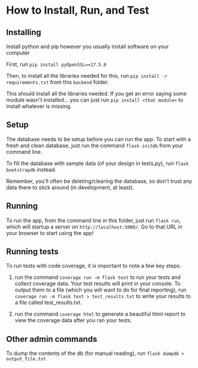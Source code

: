 # How to Install, Run, and Test

## Installing

Install python and pip however you usually install software on your computer

First, run `pip install pyOpenSSL==17.5.0`


Then, to install all the libraries needed for this, run `pip install -r requirements.txt` from this `backend` folder.

This should install all the libraries needed.  If you get an error saying some module wasn't installed... you can just run `pip install <that module>` to install whatever is missing.

## Setup

The database needs to be setup before you can run the app.  To start with a fresh and clean database, just run the command `flask initdb` from your command line.  

To fill the database with sample data (of your design in tests.py), run `flask bootstrapdb` instead.

Remember, you'll often be deleting/clearing the database, so don't trust any data there to stick around (in development, at least).

## Running

To run the app, from the command line in this folder, just run `flask run`, which will startup a server on `http://localhost:5000/`.  Go to that URL in your browser to start using the app!

## Running tests

To run tests with code coverage, it is important to note a few key steps:

1. run the command `coverage run -m flask test` to run your tests and collect coverage data.  Your test results will print in your console.  To output them to a file (which you will want to do for final reporting), run `coverage run -m flask test > test_results.txt` to write your results to a file called test_results.txt.

2. run the command `coverage html` to generate a beautiful html report to view the coverage data after you ran your tests.

## Other admin commands

To dump the contents of the db (for manual reading), run `flask dumpdb > output_file.txt` 